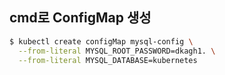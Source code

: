 ## cmd로 ConfigMap 생성
```bash
$ kubectl create configMap mysql-config \
  --from-literal MYSQL_ROOT_PASSWORD=dkagh1. \
  --from-literal MYSQL_DATABASE=kubernetes
```
